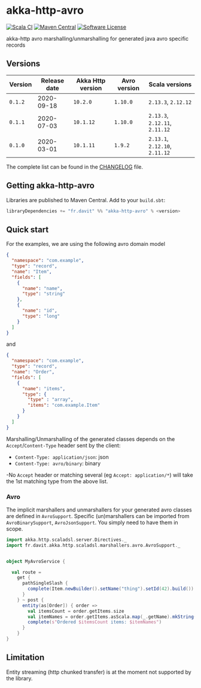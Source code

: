 # akka-http-avro

[![Scala CI](https://github.com/RustedBones/akka-http-avro/workflows/Scala%20CI/badge.svg)](https://github.com/RustedBones/akka-http-avro/actions?query=branch%3Amaster+workflow%3A"Continuous+Integration")
[![Maven Central](https://maven-badges.herokuapp.com/maven-central/fr.davit/akka-http-avro_2.13/badge.svg)](https://maven-badges.herokuapp.com/maven-central/fr.davit/akka-http-avro_2.13)
[![Software License](https://img.shields.io/badge/license-Apache%202-brightgreen.svg?style=flat)](LICENSE)


akka-http avro  marshalling/unmarshalling for generated java avro specific records


## Versions

| Version | Release date | Akka Http version | Avro version | Scala versions                 |
| ------- | ------------ | ----------------- | ------------ | ------------------------------ |
| `0.1.2` | 2020-09-18   | `10.2.0`          | `1.10.0`     | `2.13.3`, `2.12.12`            | 
| `0.1.1` | 2020-07-03   | `10.1.12`         | `1.10.0`     | `2.13.3`, `2.12.11`, `2.11.12` | 
| `0.1.0` | 2020-03-01   | `10.1.11`         | `1.9.2`      | `2.13.1`, `2.12.10`, `2.11.12` | 

The complete list can be found in the [CHANGELOG](CHANGELOG.md) file.

## Getting akka-http-avro

Libraries are published to Maven Central. Add to your `build.sbt`:

```scala
libraryDependencies += "fr.davit" %% "akka-http-avro" % <version>
```

## Quick start

For the examples, we are using the following avro domain model 

```json
{
  "namespace": "com.example",
  "type": "record",
  "name": "Item",
  "fields": [
    {
      "name": "name",
      "type": "string"
    },
    {
      "name": "id",
      "type": "long"
    }
  ]
}
```
and
```json
{
  "namespace": "com.example",
  "type": "record",
  "name": "Order",
  "fields": [
    {
      "name": "items",
      "type": {
        "type" : "array",
        "items": "com.example.Item"
      }
    }
  ]
}
```

Marshalling/Unmarshalling of the generated classes depends on the `Accept`/`Content-Type` header sent by the client:
- `Content-Type: application/json`: json
- `Content-Type: avro/binary`: binary

-No `Accept` header or matching several (eg `Accept: application/*`) will take the 1st matching type from the above list.

### Avro

The implicit marshallers and unmarshallers for your generated avro classes are defined in 
`AvroSupport`. Specific (un)marshallers can be imported from `AvroBinarySupport`, `AvroJsonSupport`. 
You simply need to have them in scope.

```scala
import akka.http.scaladsl.server.Directives._
import fr.davit.akka.http.scaladsl.marshallers.avro.AvroSupport._


object MyAvroService {

  val route =
    get {
      pathSingleSlash {
        complete(Item.newBuilder().setName("thing").setId(42).build())
      }
    } ~ post {
      entity(as[Order]) { order =>
        val itemsCount = order.getItems.size
        val itemNames = order.getItems.asScala.map(_.getName).mkString(", ")
        complete(s"Ordered $itemsCount items: $itemNames")
      }
    }
}
```

## Limitation

Entity streaming (http chunked transfer) is at the moment not supported by the library.


